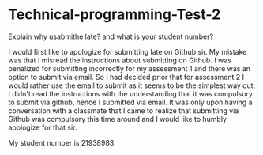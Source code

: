 # Technical-programming-Test-2
Explain why usabmithe late? and what is your student number?

I would first like to apologize for submitting late on Github sir. My mistake was that I misread the instructions about submitting on Github. I was penalized for submitting incorrectly for my assessment 1 and there was an option to submit via email. So I had decided prior that for assessment 2 I would rather use the email to submit as it seems to be the simplest way out. I didn't read the instructions with the understanding that it was compulsory to submit via github, hence I submitted via email. It was only upon having a conversation with a classmate that I came to realize that submitting via Github was compulsory this time around and I would like to humbly apologize for that sir.

My student number is 21938983.
